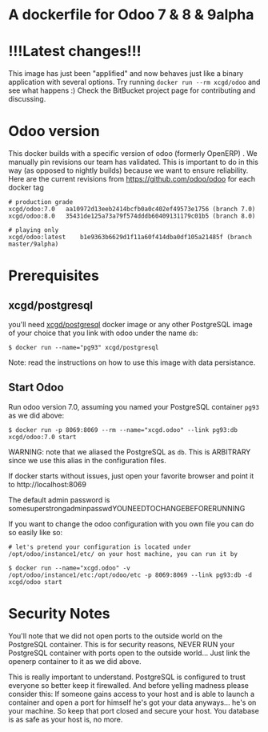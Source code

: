 A dockerfile for Odoo 7 & 8 & 9alpha
====================================

!!!Latest changes!!!
====================
This image has just been "applified" and now behaves just like a binary application with several options.
Try running ```docker run --rm xcgd/odoo``` and see what happens :)
Check the BitBucket project page for contributing and discussing.

Odoo version
============

This docker builds with a specific version of odoo (formerly OpenERP) . We manually pin revisions our team has validated.
This is important to do in this way (as opposed to nightly builds) because we want to ensure reliability.
Here are the current revisions from https://github.com/odoo/odoo for each docker tag

    # production grade
    xcgd/odoo:7.0	aa10972d13eeb2414bcfb0a0c402ef49573e1756 (branch 7.0)
    xcgd/odoo:8.0	35431de125a73a79f574dddb60409131179c01b5 (branch 8.0)

    # playing only
    xcgd/odoo:latest	b1e9363b6629d1f11a60f414dba0df105a21485f (branch master/9alpha)

Prerequisites
=============

xcgd/postgresql
---------------

you'll need [xcgd/postgresql][1] docker image or any other PostgreSQL image of your choice that you link with odoo under the name `db`:

    $ docker run --name="pg93" xcgd/postgresql

Note: read the instructions on how to use this image with data persistance.

Start Odoo
----------

Run odoo version 7.0, assuming you named your PostgreSQL container ``pg93`` as we did above:

    $ docker run -p 8069:8069 --rm --name="xcgd.odoo" --link pg93:db xcgd/odoo:7.0 start


WARNING: note that we aliased the PostgreSQL as ``db``. This is ARBITRARY since we use this alias in the configuration files.

If docker starts without issues, just open your favorite browser and point it to http://localhost:8069	

The default admin password is somesuperstrongadminpasswdYOUNEEDTOCHANGEBEFORERUNNING

If you want to change the odoo configuration with you own file you can do so easily like so: 

    # let's pretend your configuration is located under /opt/odoo/instance1/etc/ on your host machine, you can run it by

    $ docker run --name="xcgd.odoo" -v /opt/odoo/instance1/etc:/opt/odoo/etc -p 8069:8069 --link pg93:db -d xcgd/odoo start


Security Notes
==============

You'll note that we did not open ports to the outside world on the PostgreSQL container. This is for security reasons, NEVER RUN your PostgreSQL container with ports open to the outside world... Just link the openerp container to it as we did above.

This is really important to understand. PostgreSQL is configured to trust everyone so better keep it firewalled. And before yelling madness please consider this: If someone gains access to your host and is able to launch a container and open a port for himself he's got your data anyways... he's on your machine. So keep that port closed and secure your host. You database is as safe as your host is, no more.


  [1]: https://registry.hub.docker.com/u/xcgd/postgresql/

